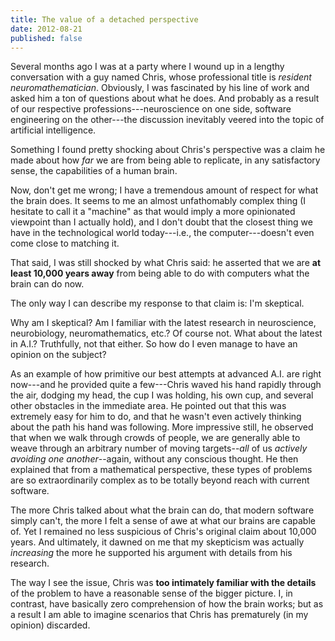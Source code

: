 ```yaml
---
title: The value of a detached perspective
date: 2012-08-21
published: false
---
```


Several months ago I was at a party where I wound up in a lengthy conversation with a guy named Chris, whose professional title is *resident neuromathematician*. Obviously, I was fascinated by his line of work and asked him a ton of questions about what he does. And probably as a result of our respective professions---neuroscience on one side, software engineering on the other---the discussion inevitably veered into the topic of artificial intelligence.

Something I found pretty shocking about Chris's perspective was a claim he made about how *far* we are from being able to replicate, in any satisfactory sense, the capabilities of a human brain.

Now, don't get me wrong; I have a tremendous amount of respect for what the brain does. It seems to me an almost unfathomably complex thing (I hesitate to call it a "machine" as that would imply a more opinionated viewpoint than I actually hold), and I don't doubt that the closest thing we have in the technological world today---i.e., the computer---doesn't even come close to matching it.

That said, I was still shocked by what Chris said: he asserted that we are **at least 10,000 years away** from being able to do with computers what the brain can do now.

The only way I can describe my response to that claim is: I'm skeptical.

Why am I skeptical? Am I familiar with the latest research in neuroscience, neurobiology, neuromathematics, etc.? Of course not. What about the latest in A.I.? Truthfully, not that either. So how do I even manage to have an opinion on the subject?

As an example of how primitive our best attempts at advanced A.I. are right now---and he provided quite a few---Chris waved his hand rapidly through the air, dodging my head, the cup I was holding, his own cup, and several other obstacles in the immediate area. He pointed out that this was extremely easy for him to do, and that he wasn't even actively thinking about the path his hand was following. More impressive still, he observed that when we walk through crowds of people, we are generally able to weave through an arbitrary number of moving targets--*all* of us *actively avoiding one another*--again, without any conscious thought. He then explained that from a mathematical perspective, these types of problems are so extraordinarily complex as to be totally beyond reach with current software.

The more Chris talked about what the brain can do, that modern software simply can't, the more I felt a sense of awe at what our brains are capable of. Yet I remained no less suspicious of Chris's original claim about 10,000 years. And ultimately, it dawned on me that my skepticism was actually *increasing* the more he supported his argument with details from his research.

The way I see the issue, Chris was **too intimately familiar with the details** of the problem to have a reasonable sense of the bigger picture. I, in contrast, have basically zero comprehension of how the brain works; but as a result I am able to imagine scenarios that Chris has prematurely (in my opinion) discarded.

